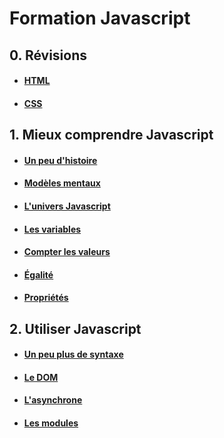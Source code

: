 # Formation Javascript

## 0. Révisions

- #### [HTML](./beginner/0-1_html.md)
- #### [CSS](./beginner/0-2_css.md)

## 1. Mieux comprendre Javascript

- #### [Un peu d'histoire](./beginner/1-0_history.md)
- #### [Modèles mentaux](./beginner/1-1_mental_models.md)
- #### [L'univers Javascript](./beginner/1-2_universe.md)
- #### [Les variables](./beginner/1-3_variables.md)
- #### [Compter les valeurs](./beginner/1-4_count.md)
- #### [Égalité](./beginner/1-5_equality.md)
- #### [Propriétés](./beginner/1-6_properties.md)

## 2. Utiliser Javascript

- #### [Un peu plus de syntaxe](./beginner/2-1_syntax.md)
- #### [Le DOM](./old/dom.md)
- #### [L'asynchrone](./old/asynchrone.md)
- #### [Les modules](./old/modules.md)
